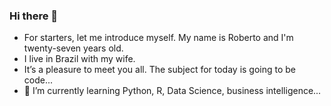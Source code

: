 ### Hi there 👋

- For starters, let me introduce myself. My name is Roberto and I'm twenty-seven years old.
- I live in Brazil with my wife.
- It’s a pleasure to meet you all. The subject for today is going to be code...
- 🌱 I’m currently learning Python, R, Data Science, business intelligence...
